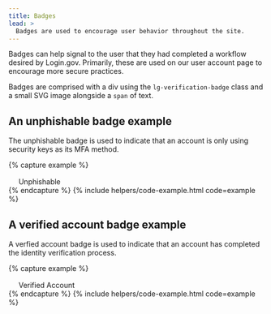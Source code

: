 ```yaml
---
title: Badges
lead: >
  Badges are used to encourage user behavior throughout the site.
---
```


Badges can help signal to the user that they had completed a workflow desired by Login.gov. Primarily, these are used on our user account page to encourage more secure practices.

Badges are comprised with a div using the `lg-verification-badge` class and a small SVG image alongside a `span` of text.

## An unphishable badge example

The unphishable badge is used to indicate that an account is only using security keys as its MFA method.

{% capture example %}
<div class="lg-verification-badge">
  <img src="{{ site.baseurl }}/assets/img/alerts/unphishable.svg" role="img" width="16" height="16" alt="" />
  Unphishable
</div>
{% endcapture %}
{% include helpers/code-example.html code=example %}

## A verified account badge example

A verfied account badge is used to indicate that an account has completed the identity verification process.

{% capture example %}
<div class="lg-verification-badge">
  <img src="{{ site.baseurl }}/assets/img/alerts/success-badge.svg" role="img" width="16" height="16" alt="" />
  Verified Account
</div>
{% endcapture %}
{% include helpers/code-example.html code=example %}
